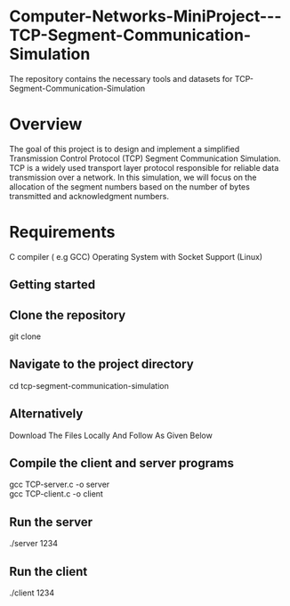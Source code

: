# Computer-Networks-MiniProject---TCP-Segment-Communication-Simulation
The repository contains the necessary tools and datasets for TCP-Segment-Communication-Simulation

# Overview

The goal of this project is to design and implement a simplified Transmission Control Protocol (TCP) Segment Communication Simulation. TCP is a widely used transport layer protocol responsible for reliable data transmission over a network. In this simulation, we will focus on the allocation of the segment numbers based on the number of bytes transmitted and acknowledgment numbers.

# Requirements

C compiler ( e.g GCC)
Operating System with Socket Support (Linux)

## Getting started

## Clone the repository
git clone <project repository link>

## Navigate to the project directory
cd tcp-segment-communication-simulation

## Alternatively
Download The Files Locally And Follow As Given Below

## Compile the client and server programs
gcc TCP-server.c -o server <br />
gcc TCP-client.c -o client

## Run the server
./server 1234

## Run the client
./client 1234
